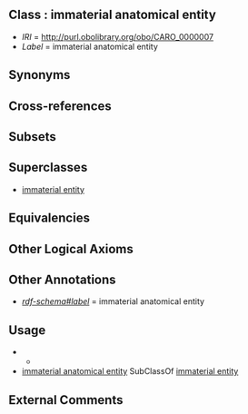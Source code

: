 
## Class : immaterial anatomical entity

 * *IRI* = http://purl.obolibrary.org/obo/CARO_0000007
 * *Label* = immaterial anatomical entity

## Synonyms


## Cross-references


## Subsets


## Superclasses

 * [immaterial entity](../../BFO/41/BFO_0000141.md)

## Equivalencies


## Other Logical Axioms


## Other Annotations

 * *[rdf-schema#label](../../el/rdf-schema#label.md)* = immaterial anatomical entity

## Usage

 * -
 * [immaterial anatomical entity](../../CARO/07/CARO_0000007.md) SubClassOf [immaterial entity](../../BFO/41/BFO_0000141.md)

## External Comments

